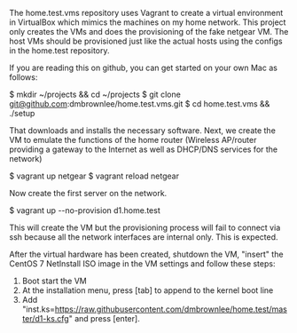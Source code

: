 The home.test.vms repository uses Vagrant to create a virtual environment in
VirtualBox which mimics the machines on my home network.  This project only
creates the VMs and does the provisioning of the fake netgear VM.  The host
VMs should be provisioned just like the actual hosts using the configs in
the home.test repository.

If you are reading this on github, you can get started on your own Mac
as follows:

$ mkdir ~/projects && cd ~/projects
$ git clone git@github.com:dmbrownlee/home.test.vms.git
$ cd home.test.vms && ./setup

That downloads and installs the necessary software.  Next, we create the VM
to emulate the functions of the home router (Wireless AP/router providing a
gateway to the Internet as well as DHCP/DNS services for the network)

$ vagrant up netgear
$ vagrant reload netgear

Now create the first server on the network.

$ vagrant up --no-provision d1.home.test

This will create the VM but the provisioning process will fail to connect via
ssh because all the network interfaces are internal only.  This is expected.

After the virtual hardware has been created, shutdown the VM, "insert" the
CentOS 7 NetInstall ISO image in the VM settings and follow these steps:

1. Boot start the VM
2. At the installation menu, press [tab] to append to the kernel boot line
3. Add "inst.ks=https://raw.githubusercontent.com/dmbrownlee/home.test/master/d1-ks.cfg" and press [enter].

